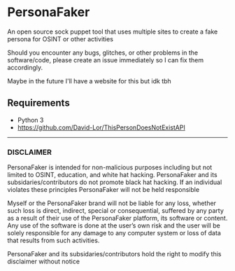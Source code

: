 # PersonaFaker 
An open source sock puppet tool that uses multiple sites to create a fake persona for OSINT or other activities

Should you encounter any bugs, glitches, or other problems in the software/code, please create an issue immediately so I can fix them accordingly.

Maybe in the future I'll have a website for this but idk tbh

## Requirements
 - Python 3
 - https://github.com/David-Lor/ThisPersonDoesNotExistAPI

------

### DISCLAIMER
PersonaFaker is intended for non-malicious purposes including but not limited to OSINT, education, and white hat hacking. PersonaFaker and its subsidaries/contributors do not promote black hat hacking. If an individual violates these principles PersonaFaker will not be held responsible

Myself or the PersonaFaker brand will not be liable for any loss, whether such loss is direct, indirect, special or consequential, suffered by any party as a result of their use of the PersonaFaker platform, its software or content. Any use of the software is done at the user’s own risk and the user will be solely responsible for any damage to any computer system or loss of data that results from such activities.

PersonaFaker and its subsidaries/contributors hold the right to modify this disclaimer without notice
